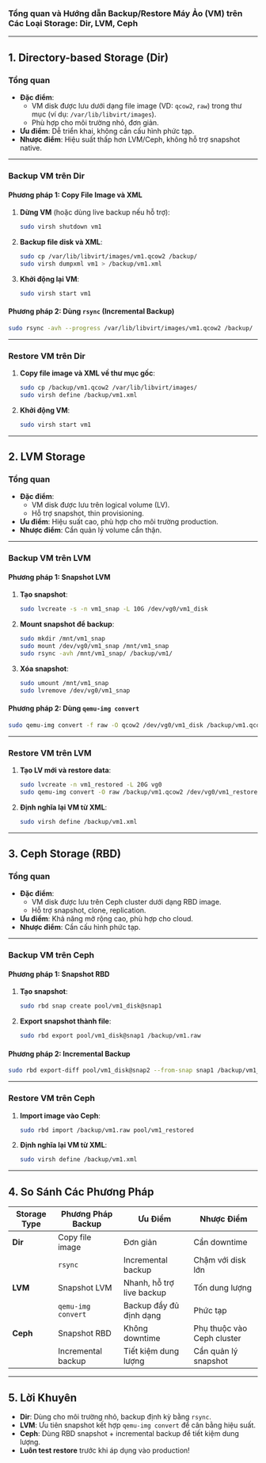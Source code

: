 ### **Tổng quan và Hướng dẫn Backup/Restore Máy Ảo (VM) trên Các Loại Storage: Dir, LVM, Ceph**

---

## **1. Directory-based Storage (Dir)**
### **Tổng quan**
- **Đặc điểm**:  
  - VM disk được lưu dưới dạng file image (VD: `qcow2`, `raw`) trong thư mục (ví dụ: `/var/lib/libvirt/images`).  
  - Phù hợp cho môi trường nhỏ, đơn giản.  
- **Ưu điểm**: Dễ triển khai, không cần cấu hình phức tạp.  
- **Nhược điểm**: Hiệu suất thấp hơn LVM/Ceph, không hỗ trợ snapshot native.  

---

### **Backup VM trên Dir**
#### **Phương pháp 1: Copy File Image và XML**
1. **Dừng VM** (hoặc dùng live backup nếu hỗ trợ):  
   ```bash
   sudo virsh shutdown vm1
   ```
2. **Backup file disk và XML**:  
   ```bash
   sudo cp /var/lib/libvirt/images/vm1.qcow2 /backup/
   sudo virsh dumpxml vm1 > /backup/vm1.xml
   ```
3. **Khởi động lại VM**:  
   ```bash
   sudo virsh start vm1
   ```

#### **Phương pháp 2: Dùng `rsync` (Incremental Backup)**  
   ```bash
   sudo rsync -avh --progress /var/lib/libvirt/images/vm1.qcow2 /backup/
   ```

---

### **Restore VM trên Dir**
1. **Copy file image và XML về thư mục gốc**:  
   ```bash
   sudo cp /backup/vm1.qcow2 /var/lib/libvirt/images/
   sudo virsh define /backup/vm1.xml
   ```
2. **Khởi động VM**:  
   ```bash
   sudo virsh start vm1
   ```

---

## **2. LVM Storage**
### **Tổng quan**
- **Đặc điểm**:  
  - VM disk được lưu trên logical volume (LV).  
  - Hỗ trợ snapshot, thin provisioning.  
- **Ưu điểm**: Hiệu suất cao, phù hợp cho môi trường production.  
- **Nhược điểm**: Cần quản lý volume cẩn thận.  

---

### **Backup VM trên LVM**
#### **Phương pháp 1: Snapshot LVM**
1. **Tạo snapshot**:  
   ```bash
   sudo lvcreate -s -n vm1_snap -L 10G /dev/vg0/vm1_disk
   ```
2. **Mount snapshot để backup**:  
   ```bash
   sudo mkdir /mnt/vm1_snap
   sudo mount /dev/vg0/vm1_snap /mnt/vm1_snap
   sudo rsync -avh /mnt/vm1_snap/ /backup/vm1/
   ```
3. **Xóa snapshot**:  
   ```bash
   sudo umount /mnt/vm1_snap
   sudo lvremove /dev/vg0/vm1_snap
   ```

#### **Phương pháp 2: Dùng `qemu-img convert`**  
   ```bash
   sudo qemu-img convert -f raw -O qcow2 /dev/vg0/vm1_disk /backup/vm1.qcow2
   ```

---

### **Restore VM trên LVM**
1. **Tạo LV mới và restore data**:  
   ```bash
   sudo lvcreate -n vm1_restored -L 20G vg0
   sudo qemu-img convert -O raw /backup/vm1.qcow2 /dev/vg0/vm1_restored
   ```
2. **Định nghĩa lại VM từ XML**:  
   ```bash
   sudo virsh define /backup/vm1.xml
   ```

---

## **3. Ceph Storage (RBD)**
### **Tổng quan**
- **Đặc điểm**:  
  - VM disk được lưu trên Ceph cluster dưới dạng RBD image.  
  - Hỗ trợ snapshot, clone, replication.  
- **Ưu điểm**: Khả năng mở rộng cao, phù hợp cho cloud.  
- **Nhược điểm**: Cần cấu hình phức tạp.  

---

### **Backup VM trên Ceph**
#### **Phương pháp 1: Snapshot RBD**
1. **Tạo snapshot**:  
   ```bash
   sudo rbd snap create pool/vm1_disk@snap1
   ```
2. **Export snapshot thành file**:  
   ```bash
   sudo rbd export pool/vm1_disk@snap1 /backup/vm1.raw
   ```

#### **Phương pháp 2: Incremental Backup**  
   ```bash
   sudo rbd export-diff pool/vm1_disk@snap2 --from-snap snap1 /backup/vm1_inc.raw
   ```

---

### **Restore VM trên Ceph**
1. **Import image vào Ceph**:  
   ```bash
   sudo rbd import /backup/vm1.raw pool/vm1_restored
   ```
2. **Định nghĩa lại VM từ XML**:  
   ```bash
   sudo virsh define /backup/vm1.xml
   ```

---

## **4. So Sánh Các Phương Pháp**
| Storage Type | Phương Pháp Backup          | Ưu Điểm                          | Nhược Điểm                     |
|--------------|-----------------------------|----------------------------------|--------------------------------|
| **Dir**      | Copy file image             | Đơn giản                        | Cần downtime                   |
|              | `rsync`                     | Incremental backup               | Chậm với disk lớn             |
| **LVM**      | Snapshot LVM                | Nhanh, hỗ trợ live backup       | Tốn dung lượng                |
|              | `qemu-img convert`          | Backup đầy đủ định dạng         | Phức tạp                      |
| **Ceph**     | Snapshot RBD                | Không downtime                  | Phụ thuộc vào Ceph cluster    |
|              | Incremental backup          | Tiết kiệm dung lượng            | Cần quản lý snapshot          |

---

## **5. Lời Khuyên**
- **Dir**: Dùng cho môi trường nhỏ, backup định kỳ bằng `rsync`.  
- **LVM**: Ưu tiên snapshot kết hợp `qemu-img convert` để cân bằng hiệu suất.  
- **Ceph**: Dùng RBD snapshot + incremental backup để tiết kiệm dung lượng.  
- **Luôn test restore** trước khi áp dụng vào production!  